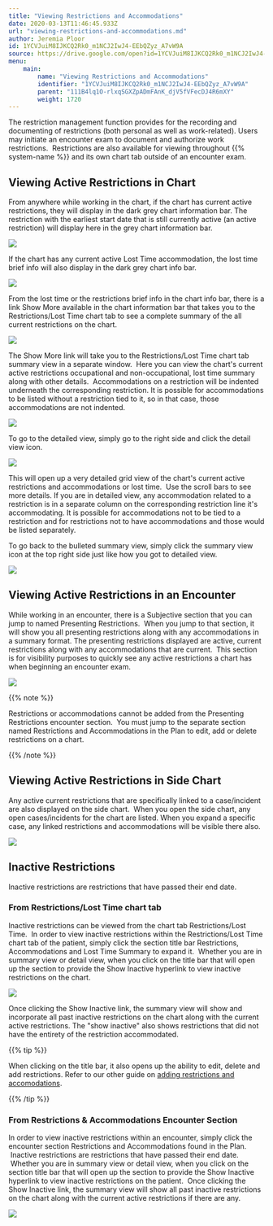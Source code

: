 ```yaml
---
title: "Viewing Restrictions and Accommodations"
date: 2020-03-13T11:46:45.933Z
url: "viewing-restrictions-and-accommodations.md"
author: Jeremia Ploor
id: 1YCVJuiM8IJKCQ2Rk0_m1NCJ2IwJ4-EEbQZyz_A7vW9A
source: https://drive.google.com/open?id=1YCVJuiM8IJKCQ2Rk0_m1NCJ2IwJ4-EEbQZyz_A7vW9A
menu:
    main:
        name: "Viewing Restrictions and Accommodations"
        identifier: "1YCVJuiM8IJKCQ2Rk0_m1NCJ2IwJ4-EEbQZyz_A7vW9A"
        parent: "111B4lq1O-rlxqSGXZpADmFAnK_djV5fVFecDJ4R6mXY"
        weight: 1720
---
```

The restriction management function provides for the recording and documenting of restrictions (both personal as well as work-related). Users may initiate an encounter exam to document and authorize work restrictions.  Restrictions are also available for viewing throughout {{% system-name %}} and its own chart tab outside of an encounter exam.

## Viewing Active Restrictions in Chart

From anywhere while working in the chart, if the chart has current active restrictions, they will display in the dark grey chart information bar. The restriction with the earliest start date that is still currently active (an active restriction) will display here in the grey chart information bar.



![](external_files/b0db7a1721ae4560660fce73de15014f.png)



If the chart has any current active Lost Time accommodation, the lost time brief info will also display in the dark grey chart info bar.



![](external_files/ecc1147f8cb10956e5d14d5b7939e523.png)



From the lost time or the restrictions brief info in the chart info bar, there is a link Show More available in the chart information bar that takes you to the Restrictions/Lost Time chart tab to see a complete summary of the all current restrictions on the chart.



![](external_files/7898ccce050daa39fdbd0ccdcbf3f704.png)



The Show More link will take you to the Restrictions/Lost Time chart tab summary view in a separate window.  Here you can view the chart's current active restrictions occupational and non-occupational, lost time summary along with other details.  Accommodations on a restriction will be indented underneath the corresponding restriction. It is possible for accommodations to be listed without a restriction tied to it, so in that case, those accommodations are not indented.



![](external_files/0d38ab56e3597f03e60c0ce9db8fd1fc.png)



To go to the detailed view, simply go to the right side and click the detail view icon.



![](external_files/0a53c324bf972339b752666775a5356a.png)



This will open up a very detailed grid view of the chart's current active restrictions and accommodations or lost time.  Use the scroll bars to see more details. If you are in detailed view, any accommodation related to a restriction is in a separate column on the corresponding restriction line it's accommodating. It is possible for accommodations not to be tied to a restriction and for restrictions not to have accommodations and those would be listed separately.



To go back to the bulleted summary view, simply click the summary view icon at the top right side just like how you got to detailed view.



![](external_files/3b92079ac43f66f477d924101216eb0d.png)



## Viewing Active Restrictions in an Encounter

While working in an encounter, there is a Subjective section that you can jump to named Presenting Restrictions.  When you jump to that section, it will show you all presenting restrictions along with any accommodations in a summary format. The presenting restrictions displayed are active, current restrictions along with any accommodations that are current.  This section is for visibility purposes to quickly see any active restrictions a chart has when beginning an encounter exam.



![](external_files/672ba263e7b7291fb264b7cd6872b0a3.png)



{{% note %}}

Restrictions or accommodations cannot be added from the Presenting Restrictions encounter section.  You must jump to the separate section named Restrictions and Accommodations in the Plan to edit, add or delete restrictions on a chart.

{{% /note %}}


## Viewing Active Restrictions in Side Chart

Any active current restrictions that are specifically linked to a case/incident are also displayed on the side chart.  When you open the side chart, any open cases/incidents for the chart are listed. When you expand a specific case, any linked restrictions and accommodations will be visible there also.



![](external_files/9b8a5c58a691f24d98001a39bde6f3e5.png)



## Inactive Restrictions

Inactive restrictions are restrictions that have passed their end date.

### From Restrictions/Lost Time chart tab

Inactive restrictions can be viewed from the chart tab Restrictions/Lost Time.  In order to view inactive restrictions within the Restrictions/Lost Time chart tab of the patient, simply click the section title bar Restrictions, Accommodations and Lost Time Summary to expand it.  Whether you are in summary view or detail view, when you click on the title bar that will open up the section to provide the Show Inactive hyperlink to view inactive restrictions on the chart.



![](external_files/dec1fc9fd148aacb76bce5a49ccf6335.png)



Once clicking the Show Inactive link, the summary view will show and incorporate all past inactive restrictions on the chart along with the current active restrictions. The "show inactive" also shows restrictions that did not have the entirety of the restriction accommodated.

{{% tip %}}

When clicking on the title bar, it also opens up the ability to edit, delete and add restrictions. Refer to our other guide on [adding restrictions and accomodations](adding-restrictions-and-accommodations.md).

{{% /tip %}}


### From Restrictions & Accommodations Encounter Section

In order to view inactive restrictions within an encounter, simply click the encounter section Restrictions and Accommodations found in the Plan.  Inactive restrictions are restrictions that have passed their end date.  Whether you are in summary view or detail view, when you click on the section title bar that will open up the section to provide the Show Inactive hyperlink to view inactive restrictions on the patient.  Once clicking the Show Inactive link, the summary view will show all past inactive restrictions on the chart along with the current active restrictions if there are any.



![](external_files/913686ba66277b13962aa2a49831bb9e.png)





